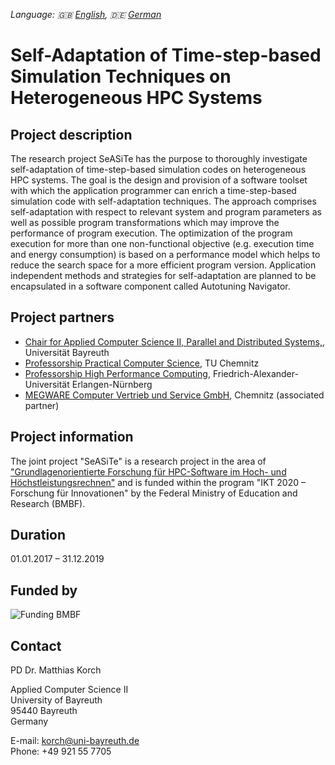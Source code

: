 _Language: :uk: [English](index_en.md), :de: [German](index.md)_

# Self-Adaptation of Time-step-based Simulation Techniques on Heterogeneous HPC Systems

## Project description

The research project SeASiTe has the purpose to thoroughly investigate
self-adaptation of time-step-based simulation codes on heterogeneous HPC
systems. The goal is the design and provision of a software toolset with which
the application programmer can enrich a time-step-based simulation code with
self-adaptation techniques. The approach comprises self-adaptation with
respect to relevant system and program parameters as well as possible program
transformations which may improve the performance of program execution. The
optimization of the program execution for more than one non-functional
objective (e.g. execution time and energy consumption) is based on a
performance model which helps to reduce the search space for a more efficient
program version. Application independent methods and strategies for
self-adaptation are planned to be encapsulated in a software component called
Autotuning Navigator.

## Project partners

* [Chair for Applied Computer Science II, Parallel and Distributed Systems,](http://www.ai2.uni-bayreuth.de/en/), Universität Bayreuth
* [Professorship Practical Computer Science](https://www.tu-chemnitz.de/informatik/PI/index.php.en), TU Chemnitz
* [Professorship High Performance Computing](http://www.hpc.informatik.uni-erlangen.de/), Friedrich-Alexander-Universität Erlangen-Nürnberg
* [MEGWARE Computer Vertrieb und Service GmbH](http://www.megware.com/en.html), Chemnitz (associated partner)

## Project information

The joint project "SeASiTe" is a research project in the area of
["Grundlagenorientierte Forschung für HPC-Software im Hoch- und
Höchstleistungsrechnen"](https://www.bmbf.de/foerderungen/bekanntmachung.php?B=1105)
and is funded within the program "IKT 2020 – Forschung für Innovationen" by
the Federal Ministry of Education and Research (BMBF).

## Duration

01.01.2017 – 31.12.2019 

## Funded by

![Funding BMBF](https://raw.githubusercontent.com/wiki/RRZE-HPC/likwid/images/BMBF.png)

## Contact

PD Dr. Matthias Korch

Applied Computer Science II  
University of Bayreuth  
95440 Bayreuth  
Germany

E-mail: [korch@uni-bayreuth.de](mailto:korch@uni-bayreuth.de)  
Phone: +49 921 55 7705
